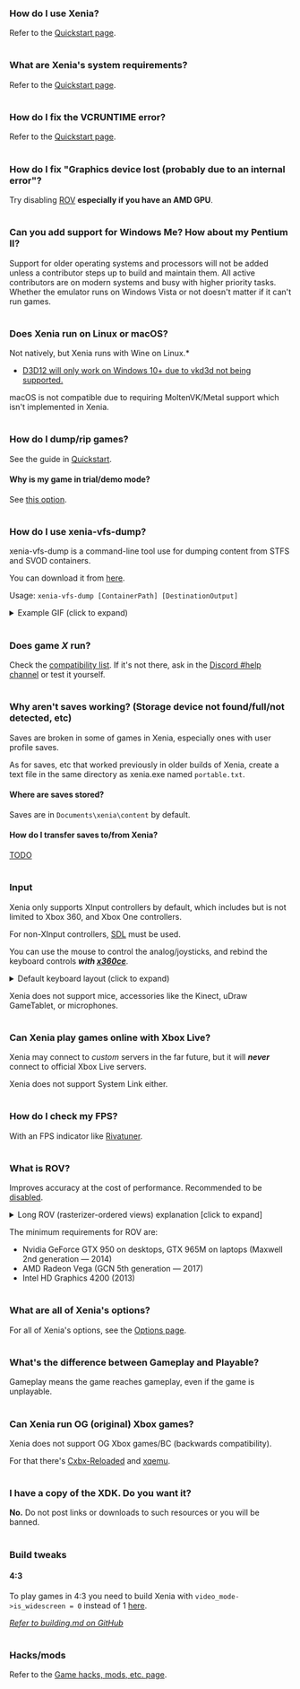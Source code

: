 ### How do I use Xenia?
Refer to the [Quickstart page](Quickstart).
#
### What are Xenia's system requirements?
Refer to the [Quickstart page](Quickstart#system-requirements).
#
### How do I fix the VCRUNTIME error?
Refer to the [Quickstart page](Quickstart).
#
### How do I fix "Graphics device lost (probably due to an internal error"?
Try disabling [ROV](Options#Render_target_path) **especially if you have an AMD GPU**.
#
### Can you add support for Windows Me? How about my Pentium II?
Support for older operating systems and processors will not be added unless a
contributor steps up to build and maintain them. All active contributors are on
modern systems and busy with higher priority tasks. Whether the emulator runs on
Windows Vista or not doesn't matter if it can't run games.
#
### Does Xenia run on Linux or macOS?
Not natively, but Xenia runs with Wine on Linux.*
  * [D3D12 will only work on Windows 10+ due to vkd3d not being supported.](Quickstart#minimum)

macOS is not compatible due to requiring MoltenVK/Metal support which isn't implemented in Xenia.
#
### How do I dump/rip games?
See the guide in [Quickstart](Quickstart#How-to-rip-games).
#### Why is my game in trial/demo mode?
See [this option](Options#Run_games_as_fullactivated).
#
### How do I use xenia-vfs-dump?
xenia-vfs-dump is a command-line tool use for dumping content from STFS and SVOD containers.

You can download it from [here](https://ci.appveyor.com/api/projects/benvanik/xenia/artifacts/xenia-vfs-dump_master.zip?branch=master&job=Configuration:%20Release&pr=false).

Usage: `xenia-vfs-dump [ContainerPath] [DestinationOutput]`
<details><summary>Example GIF (click to expand)</summary>

![](https://cdn.discordapp.com/attachments/561407879823753217/686821806119845888/vfs.gif)</details>
#
### Does game *X* run?
Check the [compatibility list](https://github.com/xenia-project/game-compatibility/issues). If it's not there, ask in the [Discord #help channel](https://discord.gg/Q9mxZf9) or test it yourself.

#
### Why aren't saves working? (Storage device not found/full/not detected, etc)
Saves are broken in some of games in Xenia, especially ones with user profile saves.

As for saves, etc that worked previously in older builds of Xenia, create a text file in the same directory as xenia.exe named `portable.txt`.

#### Where are saves stored?
Saves are in `Documents\xenia\content` by default.

#### How do I transfer saves to/from Xenia?
[TODO](How-to-transfer-saves-to-or-from-Xenia)
#
### Input
Xenia only supports XInput controllers by default, which includes but is not limited to Xbox 360, and Xbox One controllers.

For non-XInput controllers, [SDL](Options#HID_Input) must be used.

You can use the mouse to control the analog/joysticks, and rebind the keyboard controls ***with [x360ce](https://www.x360ce.com/)***.
<details><summary>Default keyboard layout (click to expand)</summary>

![](https://cdn.discordapp.com/attachments/308207592482668545/437198231613734912/xenia_keyboard-layout.png)</details>

Xenia does not support mice, accessories like the Kinect, uDraw GameTablet, or microphones.
#
### Can Xenia play games online with Xbox Live?
Xenia may connect to *custom* servers in the far future, but it will ***never*** connect to official Xbox Live servers.

Xenia does not support System Link either.
#
### How do I check my FPS?
With an FPS indicator like [Rivatuner](https://www.guru3d.com/files-details/rtss-rivatuner-statistics-server-download.html).
#
### What is ROV?
Improves accuracy at the cost of performance. Recommended to be [disabled](Options#rov-rasterizer-ordered-views).

<details><summary>Long ROV (rasterizer-ordered views) explanation [click to expand]</summary>

The Direct3D 12 version of Xenia has two code paths for rendering output (the currently used one is displayed in the window title bar): "RT" (Render Target Views) and "ROV" (Rasterizer-Ordered Views).

On the Xbox 360, pixels are written to a 10 MB memory chip called the eDRAM, and many games reinterpret the data in it in different formats for various purposes (clearing, HDR rendering, etc.) This is not the case on PC, where different render targets are independent from each other.

The "RT" path uses conventional PC render targets (RTV — Render Target Views — and DSV — Depth-Stencil Views — in Direct3D terms) for rendering output, and copies data between PC render target textures and the 10 MB buffer to allow for reinterpretation of eDRAM data in different formats.

However, copying has a very heavy performance impact, causing noticeable slowdowns even on modern graphics cards. Another issue is that the Xbox 360 has certain render target formats not available on the PC (7e3 HDR floating-point, 16-bit fixed-point with −32…32 range, 20e4 floating-point depth) that have to be approximated with other render target formats. This causes unfixable transparency issues (because the blending hardware works with different ranges and precision of numbers) and depth buffer-related issues such as shadow acne.

Using the Rasterizer-Ordered Views (ROV) feature of Direct3D 12 allows Xenia to overcome those issues by doing blending and depth/stencil testing manually in pixel shaders, rendering directly to the 10 MB buffer. This allows for much higher performance since there's no expensive data copying, and better accuracy because of no pixel format limitations.

"Rasterizer-ordered" here means that access to the buffer is synchronized — if multiple polygons in a single draw call are covering the same pixel, the buffer will be accessed in the correct order, without conflicts that would happen if the data was written through a regular unordered access view (UAV). You can read more about this feature at https://software.intel.com/en-us/gamedev/articles/rasterizer-order-views-101-a-primer, another common use for ROV in game development is order-independent transparency algorithms.

However, this is a hardware feature, and thus on older graphics cards, Xenia is limited to the RT path.

Rasterizer-ordered views are used by default in Xenia where available, but if you're experiencing graphical issues, you may try [disabling it in the config](Options/#disable-rov-rasterizer-ordered-views).</details>

The minimum requirements for ROV are:
  * Nvidia GeForce GTX 950 on desktops, GTX 965M on laptops (Maxwell 2nd generation — 2014)
  * AMD Radeon Vega (GCN 5th generation — 2017)
  * Intel HD Graphics 4200 (2013)

#
### What are all of Xenia's options?
For all of Xenia's options, see the [Options page](Options).
#
### What's the difference between Gameplay and Playable?
Gameplay means the game reaches gameplay, even if the game is unplayable.
#
### Can Xenia run OG (original) Xbox games?
Xenia does not support OG Xbox games/BC (backwards compatibility).

For that there's [Cxbx-Reloaded](https://github.com/Cxbx-Reloaded/Cxbx-Reloaded) and [xqemu](https://github.com/xqemu/xqemu).
#
### I have a copy of the XDK. Do you want it?
**No.** Do not post links or downloads to such resources or you will be banned.
#
### Build tweaks
#### 4:3
To play games in 4:3 you need to build Xenia with `video_mode->is_widescreen = 0` instead of 1 [here](https://github.com/xenia-project/xenia/blob/master/src/xenia/kernel/xboxkrnl/xboxkrnl_video.cc#L138).

*[Refer to building.md on GitHub](https://github.com/xenia-project/xenia/blob/master/docs/building.md)*
#
### Hacks/mods
Refer to the [Game hacks, mods, etc. page](Game-hacks,-mods,-etc).